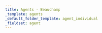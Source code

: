 ```yaml
---
title: Agents - Beauchamp
_template: agents
_default_folder_template: agent_individual
_fieldset: agent
---
```

